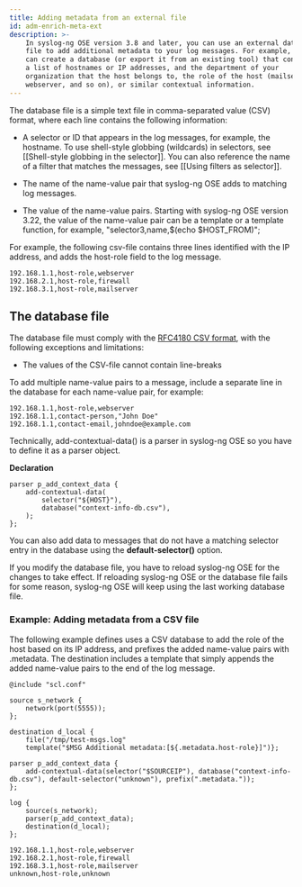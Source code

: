 ```yaml
---
title: Adding metadata from an external file
id: adm-enrich-meta-ext
description: >-
    In syslog-ng OSE version 3.8 and later, you can use an external database
    file to add additional metadata to your log messages. For example, you
    can create a database (or export it from an existing tool) that contains
    a list of hostnames or IP addresses, and the department of your
    organization that the host belongs to, the role of the host (mailserver,
    webserver, and so on), or similar contextual information.
---
```


The database file is a simple text file in comma-separated value (CSV)
format, where each line contains the following information:

- A selector or ID that appears in the log messages, for example, the
    hostname. To use shell-style globbing (wildcards) in selectors, see
    [[Shell-style globbing in the selector]].
    You can also reference the name of a filter that matches
    the messages, see [[Using filters as selector]].

- The name of the name-value pair that syslog-ng OSE adds to matching
    log messages.

- The value of the name-value pairs. Starting with syslog-ng OSE
    version 3.22, the value of the name-value pair can be a template or
    a template function, for example, \"selector3,name,\$(echo
    \$HOST\_FROM)\";

For example, the following csv-file contains three lines identified with
the IP address, and adds the host-role field to the log message.

```text
192.168.1.1,host-role,webserver
192.168.2.1,host-role,firewall
192.168.3.1,host-role,mailserver
```

## The database file

The database file must comply with the [RFC4180 CSV format](https://tools.ietf.org/html/rfc4180),
with the following exceptions and limitations:

- The values of the CSV-file cannot contain line-breaks

To add multiple name-value pairs to a message, include a separate line
in the database for each name-value pair, for example:

```text
192.168.1.1,host-role,webserver
192.168.1.1,contact-person,"John Doe"
192.168.1.1,contact-email,johndoe@example.com
```

Technically, add-contextual-data() is a parser in syslog-ng OSE so you
have to define it as a parser object.

**Declaration**

```config
parser p_add_context_data {
    add-contextual-data(
        selector("${HOST}"),
        database("context-info-db.csv"),
    );
};
```

You can also add data to messages that do not have a matching selector
entry in the database using the **default-selector()** option.

If you modify the database file, you have to reload syslog-ng OSE for
the changes to take effect. If reloading syslog-ng OSE or the database
file fails for some reason, syslog-ng OSE will keep using the last
working database file.

### Example: Adding metadata from a CSV file

The following example defines uses a CSV database to add the role of the
host based on its IP address, and prefixes the added name-value pairs
with .metadata. The destination includes a template that simply appends
the added name-value pairs to the end of the log message.

```config
@include "scl.conf"

source s_network {
    network(port(5555));
};

destination d_local {
    file("/tmp/test-msgs.log"
    template("$MSG Additional metadata:[${.metadata.host-role}]")};

parser p_add_context_data {
    add-contextual-data(selector("$SOURCEIP"), database("context-info-db.csv"), default-selector("unknown"), prefix(".metadata."));
};

log {
    source(s_network);
    parser(p_add_context_data);
    destination(d_local);
};
```

```text
192.168.1.1,host-role,webserver
192.168.2.1,host-role,firewall
192.168.3.1,host-role,mailserver
unknown,host-role,unknown
```
